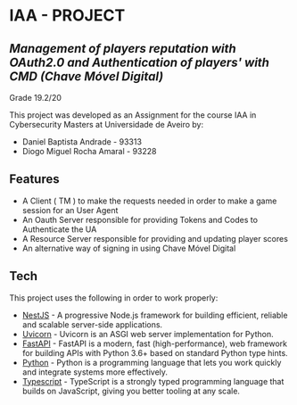 # IAA - PROJECT
## _Management of players reputation with OAuth2.0 and Authentication of players' with CMD (Chave Móvel Digital)_

Grade 19.2/20


This project was developed as an Assignment for the course IAA in Cybersecurity Masters at Universidade de Aveiro by:


- Daniel Baptista Andrade - 93313
- Diogo Miguel Rocha Amaral - 93228

## Features

- A Client ( TM ) to make the requests needed in order to make a game session for an User Agent
- An Oauth Server responsible for providing Tokens and Codes to Authenticate the UA 
- A Resource Server responsible for providing and updating player scores
- An alternative way of signing in using Chave Móvel Digital

## Tech

This project uses the following in order to work properly:

- [NestJS](https://nestjs.com/) - A progressive Node.js framework for building efficient, reliable and scalable server-side applications.
- [Uvicorn](https://www.uvicorn.org/) - Uvicorn is an ASGI web server implementation for Python.
- [FastAPI](https://fastapi.tiangolo.com/) - FastAPI is a modern, fast (high-performance), web framework for building APIs with Python 3.6+ based on standard Python type hints.
- [Python](https://www.python.org/) - Python is a programming language that lets you work quickly
and integrate systems more effectively.
- [Typescript](https://www.typescriptlang.org/) - TypeScript is a strongly typed programming language that builds on JavaScript, giving you better tooling at any scale.

